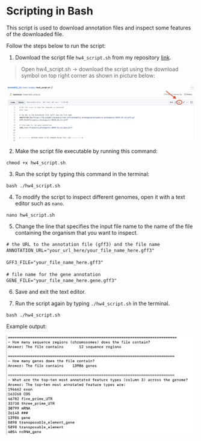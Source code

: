 # Scripting in Bash

This script is used to download annotation files and inspect some features of the downloaded file.

Follow the steps below to run the script:

1. Download the script file `hw4_script.sh` from my repository [link](https://github.com/hanhntran/bmmb852_24/edit/main/hw4/scripts).

> Open hw4_script.sh -> download the script using the download symbol on top right corner as shown in picture below:

![image2](./images/screenshot2.png)

2. Make the script file executable by running this command:
```
chmod +x hw4_script.sh
```

3. Run the script by typing this command in the terminal:
```
bash ./hw4_script.sh
```

4. To modify the script to inspect different genomes, open it with a text editor such as `nano`.
```
nano hw4_script.sh
```

5. Change the line that specifies the input file name to the name of the file containing the organism that you want to inspect. 
```
# the URL to the annotation file (gff3) and the file name
ANNOTATION_URL="your_url_here/your_file_name_here.gff3"

GFF3_FILE="your_file_name_here.gff3"

# file name for the gene annotation
GENE_FILE="your_file_name_here.gene.gff3"
```

6. Save and exit the text editor.


7. Run the script again by typing `./hw4_script.sh` in the terminal.
```
bash ./hw4_script.sh
```

Example output:

![image](./images/Screenshot_1_output.png)


